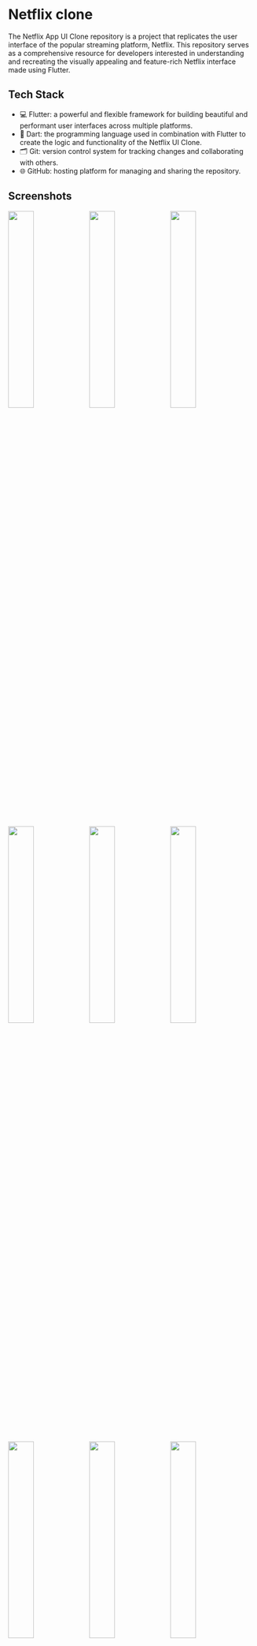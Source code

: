 # Netflix clone

The Netflix App UI Clone repository is a project that replicates the user interface of the popular streaming platform, Netflix. This repository serves as a comprehensive resource for developers interested in understanding and recreating the visually appealing and feature-rich Netflix interface made using Flutter.

## Tech Stack

- 💻 Flutter: a powerful and flexible framework for building beautiful and performant user interfaces across multiple platforms.
- 🎯 Dart: the programming language used in combination with Flutter to create the logic and functionality of the Netflix UI Clone.
- 🗂️ Git: version control system for tracking changes and collaborating with others.
- 🌐 GitHub: hosting platform for managing and sharing the repository.

## Screenshots

<img src="https://github.com/AbhinandhanaPU/netflix_clone/blob/main/screenshots/1.png" width="32%">  <img src="https://github.com/AbhinandhanaPU/netflix_clone/blob/main/screenshots/2.png" width="32%">  <img src="https://github.com/AbhinandhanaPU/netflix_clone/blob/main/screenshots/3.png" width="32%">  <img src="https://github.com/AbhinandhanaPU/netflix_clone/blob/main/screenshots/4.png" width="32%">  <img src="https://github.com/AbhinandhanaPU/netflix_clone/blob/main/screenshots/5.png" width="32%">  <img src="https://github.com/AbhinandhanaPU/netflix_clone/blob/main/screenshots/6.png" width="32%">  <img src="https://github.com/AbhinandhanaPU/netflix_clone/blob/main/screenshots/7.png" width="32%">  <img src="https://github.com/AbhinandhanaPU/netflix_clone/blob/main/screenshots/8.png" width="32%">  <img src="https://github.com/AbhinandhanaPU/netflix_clone/blob/main/screenshots/9.png" width="32%">

## Acknowledgments

The Netflix App UI Clone project is inspired by the original Netflix interface. We express our gratitude to Netflix for the design inspiration that has made this project possible.

Special thanks to the Flutter community for their continuous support, guidance, and contributions to the Flutter framework and ecosystem.

